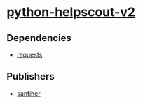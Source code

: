 # [python-helpscout-v2](https://pypi.org/project/python-helpscout-v2)

## Dependencies
- [requests](packages/r/requests.md)



## Publishers
- [santiher](https://pypi.org/user/santiher)


